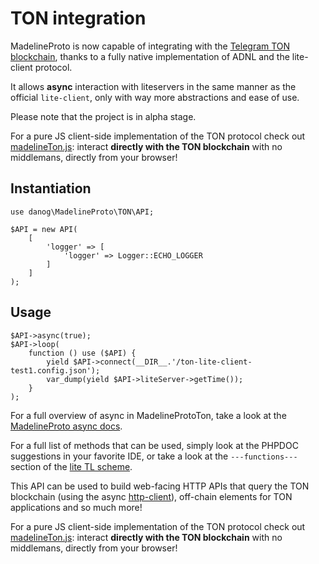 # TON integration

MadelineProto is now capable of integrating with the [Telegram TON blockchain](https://test.ton.org), thanks to a fully native implementation of ADNL and the lite-client protocol.

It allows **async** interaction with liteservers in the same manner as the official `lite-client`, only with way more abstractions and ease of use.


Please note that the project is in alpha stage.

For a pure JS client-side implementation of the TON protocol check out [madelineTon.js](https://github.com/danog/madelineTon.js): interact **directly with the TON blockchain** with no middlemans, directly from your browser!


## Instantiation

```
use danog\MadelineProto\TON\API;

$API = new API(
    [
        'logger' => [
            'logger' => Logger::ECHO_LOGGER
        ]
    ]
);
```

## Usage

```
$API->async(true);
$API->loop(
    function () use ($API) {
        yield $API->connect(__DIR__.'/ton-lite-client-test1.config.json');
        var_dump(yield $API->liteServer->getTime());
    }
);
```

For a full overview of async in MadelineProtoTon, take a look at the [MadelineProto async docs](https://docs.madelineproto.xyz/docs/ASYNC.html).

For a full list of methods that can be used, simply look at the PHPDOC suggestions in your favorite IDE, or take a look at the `---functions---` section of the [lite TL scheme](https://github.com/danog/MadelineProto/blob/master/src/danog/MadelineProto/TON/schemes/lite_api.tl).

This API can be used to build web-facing HTTP APIs that query the TON blockchain (using the async [http-client](https://github.com/amphp/http-client)), off-chain elements for TON applications and so much more!


For a pure JS client-side implementation of the TON protocol check out [madelineTon.js](https://github.com/danog/madelineTon.js): interact **directly with the TON blockchain** with no middlemans, directly from your browser!
